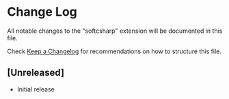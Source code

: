 # Change Log
All notable changes to the "softcsharp" extension will be documented in this file.

Check [Keep a Changelog](http://keepachangelog.com/) for recommendations on how to structure this file.

## [Unreleased]
- Initial release
